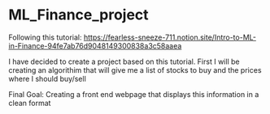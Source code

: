 # ML_Finance_project

Following this tutorial: https://fearless-sneeze-711.notion.site/Intro-to-ML-in-Finance-94fe7ab76d9048149300838a3c58aaea

I have decided to create a project based on this tutorial. 
First I will be creating an algorithim that will give me a list of stocks to buy and the prices where I should buy/sell

Final Goal: Creating a front end webpage that displays this information in a clean format
